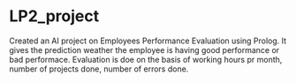 # LP2_project
Created an AI project on Employees Performance Evaluation using Prolog.
It gives the prediction weather the employee is having good performance or  bad performace.
Evaluation is doe on the basis of working hours pr month, number of projects done, number of errors done.
